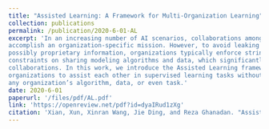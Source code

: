 ```yaml
---
title: "Assisted Learning: A Framework for Multi-Organization Learning"
collection: publications
permalink: /publication/2020-6-01-AL
excerpt: 'In an increasing number of AI scenarios, collaborations among different organizations or agents (e.g., human and robots, mobile units) are often essential to
accomplish an organization-specific mission. However, to avoid leaking useful and
possibly proprietary information, organizations typically enforce stringent security
constraints on sharing modeling algorithms and data, which significantly limits
collaborations. In this work, we introduce the Assisted Learning framework for
organizations to assist each other in supervised learning tasks without revealing
any organization’s algorithm, data, or even task.'
date: 2020-6-01
paperurl: '/files/pdf/AL.pdf'
link: 'https://openreview.net/pdf?id=dyaIRud1zXg'
citation: 'Xian, Xun, Xinran Wang, Jie Ding, and Reza Ghanadan. "Assisted learning: A framework for multi-organization learning." Advances in neural information processing systems 33 (2020): 14580-14591 (Spotlight Presentation).'
---
```

